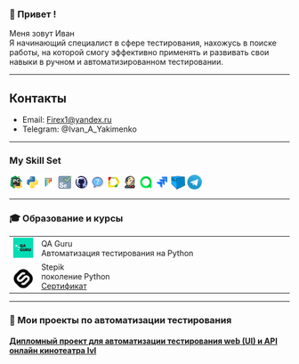 ### 👋 Привет !

Меня зовут Иван</br>Я начинающий специалист в сфере тестирования, нахожусь в поиске работы, на которой смогу эффективно
применять и развивать свои навыки в ручном и автоматизированном тестировании.

---

## Контакты

- Email: Firex1@yandex.ru
- Telegram: @Ivan_A_Yakimenko

---

### My Skill Set

<p  align="left">
  <code><img width="5%" title="Pycharm" src="images/icons/pycharm.svg"></code>
  <code><img width="5%" title="Python" src="images/icons/python-original.svg"></code>
  <code><img width="5%" title="Pytest" src="images/icons/pytest-original.svg"></code>
  <code><img width="5%" title="Selene" src="images/icons/selene.svg"></code>
  <code><img width="5%" title="GitHub" src="images/icons/github.svg"></code>
  <code><img width="5%" title="Requests" src="images/icons/request.png"></code>
  <code><img width="5%" title="Allure Report" src="images/icons/Allure_Report.png"></code>
  <code><img width="5%" title="Jenkins" src="images/icons/jenkins.svg"></code>
  <code><img width="5%" title="AllureTestOps" src="images/icons/AllureTestOps.png"></code>
  <code><img width="5%" title="Jira" src="images/icons/jira-original.svg"></code>
  <code><img width="5%" title="Selenoid" src="images/icons/selenoid.png"></code>
  <code><img width="5%" title="Telegram" src="images/icons/tg.png"></code>
</p>

---

### :mortar_board: Образование и курсы

<table width="100%" border='0'>
    <tr><td width="10%" valign="bottom"><img src="images/icons/qa_guru_logo.svg"></td><td valign="middle">QA Guru</br>Автоматизация тестирования на Python</td></tr>
    <tr><td width="10%" valign="bottom"><img src="images/icons/stepik_logo.png"></td><td valign="middle">Stepik</br>поколение Python</br><a target="_blank" href="https://stepik.org/cert/1741708">Сертификат</a></td></tr>
</table>

---

### 🚀 Мои проекты по автоматизации тестирования

#### <a target="_blank" href="https://github.com/Firex18ru/IVI_tests_project_ui_and_api">Дипломный проект для автоматизации тестирования web (UI) и API онлайн кинотеатра IvI</a>
